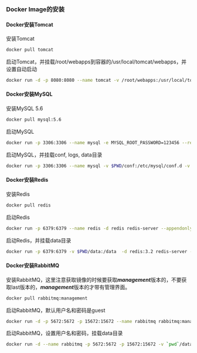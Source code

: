 ### Docker Image的安装

#### Docker安装Tomcat

安装Tomcat

```bash
docker pull tomcat
```
启动Tomcat，并挂载/root/webapps到容器的/usr/local/tomcat/webapps，并设置自动启动
```bash
docker run -d -p 8080:8080 --name tomcat -v /root/webapps:/usr/local/tomcat/webapps --restart=always tomcat
```

#### Docker安装MySQL

安装MySQL 5.6

```bash
docker pull mysql:5.6
```
启动MySQL
```bash
docker run -p 3306:3306 --name mysql -e MYSQL_ROOT_PASSWORD=123456 --restart=always -d mysql:5.6
```
启动MySQL，并挂载conf, logs, data目录 
```bash
docker run -p 3306:3306 --name mysql -v $PWD/conf:/etc/mysql/conf.d -v $PWD/logs:/logs -v $PWD/data:/var/lib/mysql -e MYSQL_ROOT_PASSWORD=123456 --restart=always -d mysql:5.6
```

#### Docker安装Redis

安装Redis

```bash
docker pull redis
```
启动Redis
```bash
docker run -p 6379:6379 --name redis -d redis redis-server --appendonly yes
```
启动Redis，并挂载data目录
```bash
docker run -p 6379:6379 -v $PWD/data:/data  -d redis:3.2 redis-server --appendonly yes
```

#### Docker安装RabbitMQ

安装RabbitMQ，这里注意获取镜像的时候要获取***management***版本的，不要获取last版本的，***management***版本的才带有管理界面。

```bash
docker pull rabbitmq:management
```
启动RabbitMQ，默认用户名和密码是guest
```bash
docker run -d -p 5672:5672 -p 15672:15672 --name rabbitmq rabbitmq:management
```
启动RabbitMQ，设置用户名和密码，挂载data目录
```bash
docker run -d --name rabbitmq -p 5672:5672 -p 15672:15672 -v `pwd`/data:/var/lib/rabbitmq --hostname myRabbit -e RABBITMQ_DEFAULT_VHOST=my_vhost  -e RABBITMQ_DEFAULT_USER=admin -e RABBITMQ_DEFAULT_PASS=admin rabbitmq:management
```
